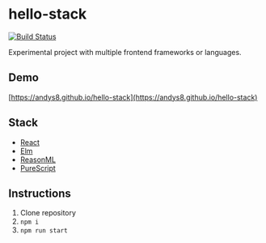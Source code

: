 # hello-stack
[![Build Status](https://travis-ci.org/andys8/hello-stack.svg?branch=master)](https://travis-ci.org/andys8/hello-stack)

Experimental project with multiple frontend frameworks or languages.

## Demo
[https://andys8.github.io/hello-stack](https://andys8.github.io/hello-stack)

## Stack

- [React](https://facebook.github.io/react)
- [Elm](http://elm-lang.org)
- [ReasonML](https://reasonml.github.io)
- [PureScript](http://www.purescript.org)

## Instructions

1. Clone repository
2. `npm i`
3. `npm run start`